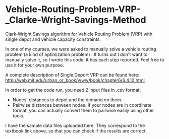 # Vehicle-Routing-Problem-VRP-_Clarke-Wright-Savings-Method
 Clark-Wright Savings algorithm for Vehicle Routing Problem (VRP) with single depot and vehicle capacity constraints.
 
 In one of my courses, we were asked to manually solve a vehicle routing problem (a kind of optimization problem) . It turns out I don't want to manually solve it, so I wrote this code. It has each step reported. Feel free to use it for your own purpose.
 
A complete description of Single Deport VRP can be found here:
http://web.mit.edu/urban_or_book/www/book/chapter6/6.4.12.html

In order to get the code run, you need 2 input files in .csv format:
- Nodes' distances to depot and the demand on them.
- Pairwise distances between nodes. If your nodes are in coordinate format, you can actually convert them to pairwise easily using other tools.

I have the sample data files uploaded here. They correspond to the textbook link above, so that you can check if the results are correct.

 

